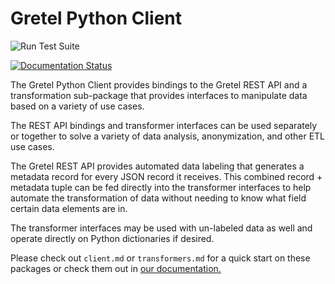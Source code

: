 # Gretel Python Client

![Run Test Suite](https://github.com/gretelai/gretel-python-client/workflows/Run%20Test%20Suite/badge.svg)

[![Documentation Status](https://readthedocs.org/projects/gretel-client/badge/?version=latest)](https://gretel-client.readthedocs.io/en/stable/?badge=stable)

The Gretel Python Client provides bindings to the Gretel REST API and a transformation sub-package that provides interfaces to manipulate data based on a variety of use cases.

The REST API bindings and transformer interfaces can be used separately or together to solve a variety of data analysis, anonymization, and other ETL use cases.  

The Gretel REST API provides automated data labeling that generates a metadata record for every JSON record it receives.  This combined record + metadata tuple can be fed directly into the transformer interfaces to help automate the transformation of data without needing to know what field certain data elements are in.

The transformer interfaces may be used with un-labeled data as well and operate directly on Python dictionaries if desired.

Please check out `client.md` or `transformers.md` for a quick start on these packages or check them out in [our documentation.]((https://gretel-client.readthedocs.io/en/stable/?badge=stable))
